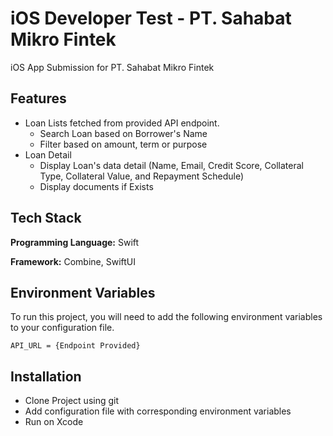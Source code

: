 
# iOS Developer Test - PT. Sahabat Mikro Fintek

iOS App Submission for PT. Sahabat Mikro Fintek


## Features

- Loan Lists fetched from provided API endpoint.
    - Search Loan based on Borrower's Name
    - Filter based on amount, term or purpose
- Loan Detail
    - Display Loan's data detail (Name, Email, Credit Score, Collateral Type, Collateral Value, and Repayment Schedule)
    - Display documents if Exists


## Tech Stack

**Programming Language:** Swift

**Framework:** Combine, SwiftUI


## Environment Variables

To run this project, you will need to add the following environment variables to your configuration file.

`API_URL = {Endpoint Provided}`


## Installation

- Clone Project using git
- Add configuration file with corresponding environment variables
- Run on Xcode


    
